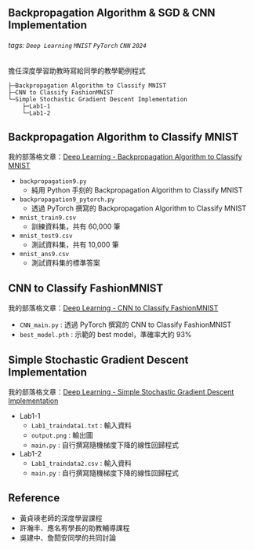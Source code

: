 ## Backpropagation Algorithm & SGD & CNN Implementation
###### tags: `Deep Learning` `MNIST` `PyTorch` `CNN` `2024` 

擔任深度學習助教時寫給同學的教學範例程式

```
├─Backpropagation Algorithm to Classify MNIST
├─CNN to Classify FashionMNIST
└─Simple Stochastic Gradient Descent Implementation
    ├─Lab1-1
    └─Lab1-2
```

## Backpropagation Algorithm to Classify MNIST
我的部落格文章：[Deep Learning - Backpropagation Algorithm to Classify MNIST](https://lavinia0724.github.io/2024/05/13/Deep-Learning-Backpropagation-Algorithm-to-Classify-MNIST/)

- `backpropagation9.py`
	- 純用 Python 手刻的 Backpropagation Algorithm to Classify MNIST
- `backpropagation9_pytorch.py`
	- 透過 PyTorch 撰寫的 Backpropagation Algorithm to Classify MNIST
- `mnist_train9.csv`
	- 訓練資料集，共有 60,000 筆
- `mnist_test9.csv`
	- 測試資料集，共有 10,000 筆
- `mnist_ans9.csv`
	- 測試資料集的標準答案

## CNN to Classify FashionMNIST
我的部落格文章：[Deep Learning - CNN to Classify FashionMNIST](https://lavinia0724.github.io/2024/05/24/Deep-Learning-CNN-to-Classify-FashionMNIST/)
- `CNN_main.py` : 透過 PyTorch 撰寫的 CNN to Classify FashionMNIST
- `best_model.pth` : 示範的 best model，準確率大約 93%

## Simple Stochastic Gradient Descent Implementation
我的部落格文章：[Deep Learning - Simple Stochastic Gradient Descent Implementation](https://lavinia0724.github.io/2024/05/08/Deep-Learning-Simple-Stochastic-Gradient-Descent-Implementation/)

- Lab1-1
	- `Lab1_traindata1.txt` : 輸入資料
	- `output.png` : 輸出圖
	- `main.py` : 自行撰寫隨機梯度下降的線性回歸程式
- Lab1-2
	- `Lab1_traindata2.csv` : 輸入資料
	- `main.py` : 自行撰寫隨機梯度下降的線性回歸程式


## Reference
- 黃貞瑛老師的深度學習課程
- 許瀚丰、應名宥學長的助教輔導課程
- 吳建中、詹閎安同學的共同討論
